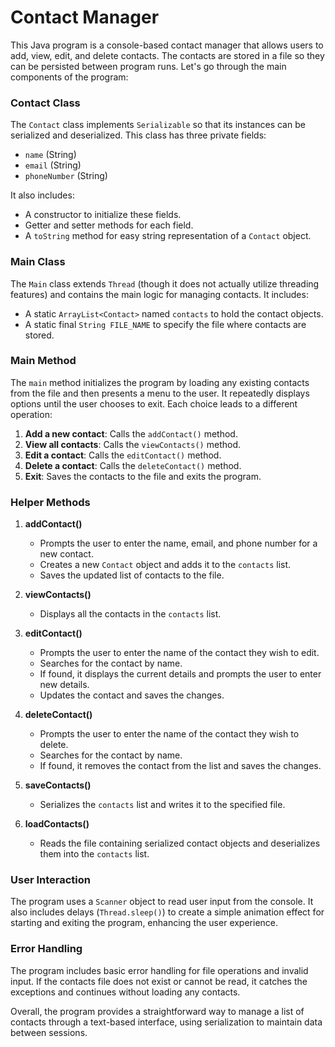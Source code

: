 <h1>Contact Manager</h1>

This Java program is a console-based contact manager that allows users to add, view, edit, and delete contacts. The contacts are stored in a file so they can be persisted between program runs. Let's go through the main components of the program:

### Contact Class
The `Contact` class implements `Serializable` so that its instances can be serialized and deserialized. This class has three private fields:
- `name` (String)
- `email` (String)
- `phoneNumber` (String)

It also includes:
- A constructor to initialize these fields.
- Getter and setter methods for each field.
- A `toString` method for easy string representation of a `Contact` object.

### Main Class
The `Main` class extends `Thread` (though it does not actually utilize threading features) and contains the main logic for managing contacts. It includes:
- A static `ArrayList<Contact>` named `contacts` to hold the contact objects.
- A static final `String FILE_NAME` to specify the file where contacts are stored.

### Main Method
The `main` method initializes the program by loading any existing contacts from the file and then presents a menu to the user. It repeatedly displays options until the user chooses to exit. Each choice leads to a different operation:

1. **Add a new contact**: Calls the `addContact()` method.
2. **View all contacts**: Calls the `viewContacts()` method.
3. **Edit a contact**: Calls the `editContact()` method.
4. **Delete a contact**: Calls the `deleteContact()` method.
5. **Exit**: Saves the contacts to the file and exits the program.

### Helper Methods
1. **addContact()**
   - Prompts the user to enter the name, email, and phone number for a new contact.
   - Creates a new `Contact` object and adds it to the `contacts` list.
   - Saves the updated list of contacts to the file.

2. **viewContacts()**
   - Displays all the contacts in the `contacts` list.

3. **editContact()**
   - Prompts the user to enter the name of the contact they wish to edit.
   - Searches for the contact by name.
   - If found, it displays the current details and prompts the user to enter new details.
   - Updates the contact and saves the changes.

4. **deleteContact()**
   - Prompts the user to enter the name of the contact they wish to delete.
   - Searches for the contact by name.
   - If found, it removes the contact from the list and saves the changes.

5. **saveContacts()**
   - Serializes the `contacts` list and writes it to the specified file.

6. **loadContacts()**
   - Reads the file containing serialized contact objects and deserializes them into the `contacts` list.

### User Interaction
The program uses a `Scanner` object to read user input from the console. It also includes delays (`Thread.sleep()`) to create a simple animation effect for starting and exiting the program, enhancing the user experience.

### Error Handling
The program includes basic error handling for file operations and invalid input. If the contacts file does not exist or cannot be read, it catches the exceptions and continues without loading any contacts.

Overall, the program provides a straightforward way to manage a list of contacts through a text-based interface, using serialization to maintain data between sessions.
